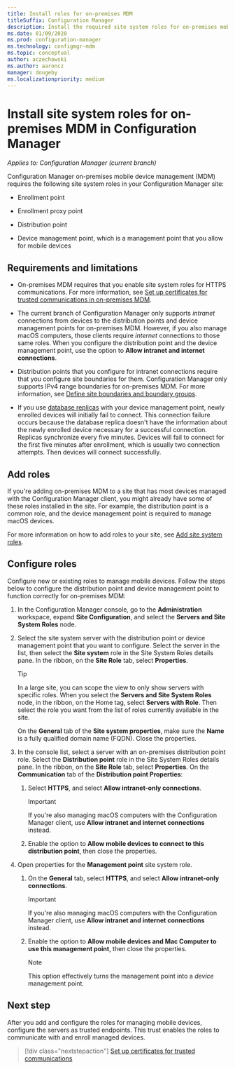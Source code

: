 ```yaml
---
title: Install roles for on-premises MDM
titleSuffix: Configuration Manager
description: Install the required site system roles for on-premises mobile device management (MDM) in Configuration Manager.
ms.date: 01/09/2020
ms.prod: configuration-manager
ms.technology: configmgr-mdm
ms.topic: conceptual
author: aczechowski
ms.author: aaroncz
manager: dougeby
ms.localizationpriority: medium
---
```


# Install site system roles for on-premises MDM in Configuration Manager

*Applies to: Configuration Manager (current branch)*

Configuration Manager on-premises mobile device management (MDM) requires the following site system roles in your Configuration Manager site:

- Enrollment point

- Enrollment proxy point

- Distribution point

- Device management point, which is a management point that you allow for mobile devices

## Requirements and limitations

- On-premises MDM requires that you enable site system roles for HTTPS communications. For more information, see [Set up certificates for trusted communications in on-premises MDM](set-up-certificates-on-premises-mdm.md).

- The current branch of Configuration Manager only supports *intranet* connections from devices to the distribution points and device management points for on-premises MDM. However, if you also manage macOS computers, those clients require *internet* connections to those same roles. When you configure the distribution point and the device management point, use the option to **Allow intranet and internet connections**.

- Distribution points that you configure for intranet connections require that you configure site boundaries for them. Configuration Manager only supports IPv4 range boundaries for on-premises MDM. For more information, see [Define site boundaries and boundary groups](../../core/servers/deploy/configure/define-site-boundaries-and-boundary-groups.md).

- If you use [database replicas](../../core/servers/deploy/configure/database-replicas-for-management-points.md) with your device management point, newly enrolled devices will initially fail to connect. This connection failure occurs because the database replica doesn't have the information about the newly enrolled device necessary for a successful connection. Replicas synchronize every five minutes. Devices will fail to connect for the first five minutes after enrollment, which is usually two connection attempts. Then devices will connect successfully.

## Add roles

If you're adding on-premises MDM to a site that has most devices managed with the Configuration Manager client, you might already have some of these roles installed in the site. For example, the distribution point is a common role, and the device management point is required to manage macOS devices.

For more information on how to add roles to your site, see [Add site system roles](../../core/servers/deploy/configure/install-site-system-roles.md).

## Configure roles

Configure new or existing roles to manage mobile devices. Follow the steps below to configure the distribution point and device management point to function correctly for on-premises MDM:

1. In the Configuration Manager console, go to the **Administration** workspace, expand **Site Configuration**, and select the **Servers and Site System Roles** node.

1. Select the site system server with the distribution point or device management point that you want to configure. Select the server in the list, then select the **Site system** role in the Site System Roles details pane. In the ribbon, on the **Site Role** tab, select **Properties**.

    > [!TIP]
    > In a large site, you can scope the view to only show servers with specific roles. When you select the **Servers and Site System Roles** node, in the ribbon, on the Home tag, select **Servers with Role**. Then select the role you want from the list of roles currently available in the site.

    On the **General** tab of the **Site system properties**, make sure the **Name** is a fully qualified domain name (FQDN). Close the properties.

1. In the console list, select a server with an on-premises distribution point role. Select the **Distribution point** role in the Site System Roles details pane. In the ribbon, on the **Site Role** tab, select **Properties**. On the **Communication** tab of the **Distribution point Properties**:

    1. Select **HTTPS**, and select **Allow intranet-only connections**.

        > [!IMPORTANT]
        > If you're also managing macOS computers with the Configuration Manager client, use **Allow intranet and internet connections** instead.

    1. Enable the option to **Allow mobile devices to connect to this distribution point**, then close the properties.

1. Open properties for the **Management point** site system role.

    1. On the **General** tab, select **HTTPS**, and select **Allow intranet-only connections**.

        > [!IMPORTANT]
        > If you're also managing macOS computers with the Configuration Manager client, use **Allow intranet and internet connections** instead.

    1. Enable the option to **Allow mobile devices and Mac Computer to use this management point**, then close the properties.

        > [!NOTE]
        > This option effectively turns the management point into a *device* management point.  

## Next step

After you add and configure the roles for managing mobile devices, configure the servers as trusted endpoints. This trust enables the roles to communicate with and enroll managed devices.

> [!div class="nextstepaction"]
> [Set up certificates for trusted communications](set-up-certificates-on-premises-mdm.md)
